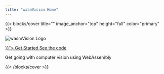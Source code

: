 ```yaml
---
title: "wasmVision Home"
---
```


{{< blocks/cover title="" image_anchor="top" height="full" color="primary" >}}

![wasmVision Logo](images/wasmvision-logo-transparent.png)

<div class="mx-auto">
	<a class="btn btn-lg btn-primary mr-3 mb-4" href="{{< relref "/" >}}">
		Get Started <i class="fas fa-arrow-alt-circle-right ml-2"></i>
	</a>
	<a class="btn btn-lg btn-secondary mr-3 mb-4" href="https://github.com/wasmvision/wasmvision">
		See the code <i class="fab fa-github ml-2 "></i>
	</a>
	<p class="h2 mt-5">Get going with computer vision using WebAssembly</p>
</div>
{{< /blocks/cover >}}
